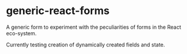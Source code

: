 # generic-react-forms
A generic form to experiment with the peculiarities of forms in the React eco-system.

Currently testing creation of dynamically created fields and state. 
